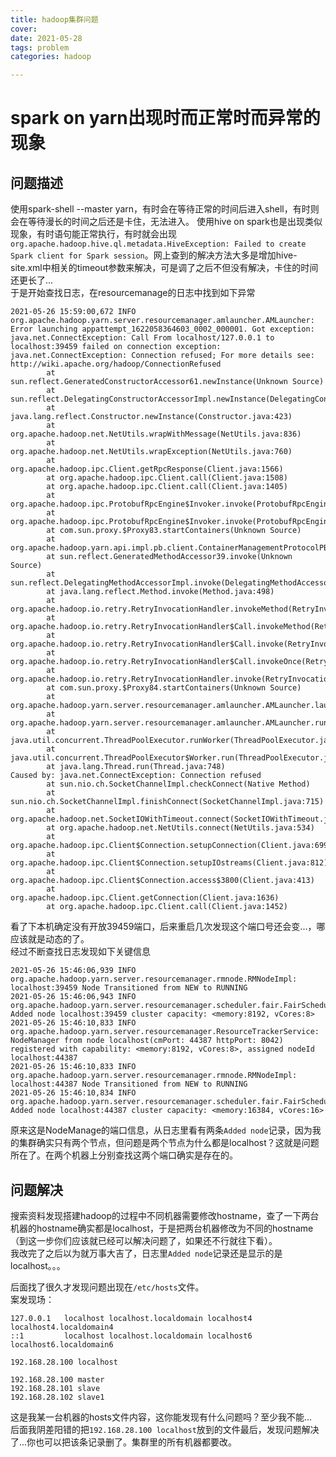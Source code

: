 ```yaml
---
title: hadoop集群问题
cover: 
date: 2021-05-28
tags: problem
categories: hadoop

---
```


# spark on yarn出现时而正常时而异常的现象
## 问题描述
使用spark-shell --master yarn，有时会在等待正常的时间后进入shell，有时则会在等待漫长的时间之后还是卡住，无法进入。
使用hive on spark也是出现类似现象，有时语句能正常执行，有时就会出现`org.apache.hadoop.hive.ql.metadata.HiveException: Failed to create Spark client for Spark session`。网上查到的解决方法大多是增加hive-site.xml中相关的timeout参数来解决，可是调了之后不但没有解决，卡住的时间还更长了...  
于是开始查找日志，在resourcemanage的日志中找到如下异常
```
2021-05-26 15:59:00,672 INFO org.apache.hadoop.yarn.server.resourcemanager.amlauncher.AMLauncher: Error launching appattempt_1622058364603_0002_000001. Got exception: java.net.ConnectException: Call From localhost/127.0.0.1 to localhost:39459 failed on connection exception: java.net.ConnectException: Connection refused; For more details see:  http://wiki.apache.org/hadoop/ConnectionRefused
        at sun.reflect.GeneratedConstructorAccessor61.newInstance(Unknown Source)
        at sun.reflect.DelegatingConstructorAccessorImpl.newInstance(DelegatingConstructorAccessorImpl.java:45)
        at java.lang.reflect.Constructor.newInstance(Constructor.java:423)
        at org.apache.hadoop.net.NetUtils.wrapWithMessage(NetUtils.java:836)
        at org.apache.hadoop.net.NetUtils.wrapException(NetUtils.java:760)
        at org.apache.hadoop.ipc.Client.getRpcResponse(Client.java:1566)
        at org.apache.hadoop.ipc.Client.call(Client.java:1508)
        at org.apache.hadoop.ipc.Client.call(Client.java:1405)
        at org.apache.hadoop.ipc.ProtobufRpcEngine$Invoker.invoke(ProtobufRpcEngine.java:233)
        at org.apache.hadoop.ipc.ProtobufRpcEngine$Invoker.invoke(ProtobufRpcEngine.java:118)
        at com.sun.proxy.$Proxy83.startContainers(Unknown Source)
        at org.apache.hadoop.yarn.api.impl.pb.client.ContainerManagementProtocolPBClientImpl.startContainers(ContainerManagementProtocolPBClientImpl.java:128)
        at sun.reflect.GeneratedMethodAccessor39.invoke(Unknown Source)
        at sun.reflect.DelegatingMethodAccessorImpl.invoke(DelegatingMethodAccessorImpl.java:43)
        at java.lang.reflect.Method.invoke(Method.java:498)
        at org.apache.hadoop.io.retry.RetryInvocationHandler.invokeMethod(RetryInvocationHandler.java:422)
        at org.apache.hadoop.io.retry.RetryInvocationHandler$Call.invokeMethod(RetryInvocationHandler.java:165)
        at org.apache.hadoop.io.retry.RetryInvocationHandler$Call.invoke(RetryInvocationHandler.java:157)
        at org.apache.hadoop.io.retry.RetryInvocationHandler$Call.invokeOnce(RetryInvocationHandler.java:95)
        at org.apache.hadoop.io.retry.RetryInvocationHandler.invoke(RetryInvocationHandler.java:359)
        at com.sun.proxy.$Proxy84.startContainers(Unknown Source)
        at org.apache.hadoop.yarn.server.resourcemanager.amlauncher.AMLauncher.launch(AMLauncher.java:127)
        at org.apache.hadoop.yarn.server.resourcemanager.amlauncher.AMLauncher.run(AMLauncher.java:312)
        at java.util.concurrent.ThreadPoolExecutor.runWorker(ThreadPoolExecutor.java:1149)
        at java.util.concurrent.ThreadPoolExecutor$Worker.run(ThreadPoolExecutor.java:624)
        at java.lang.Thread.run(Thread.java:748)
Caused by: java.net.ConnectException: Connection refused
        at sun.nio.ch.SocketChannelImpl.checkConnect(Native Method)
        at sun.nio.ch.SocketChannelImpl.finishConnect(SocketChannelImpl.java:715)
        at org.apache.hadoop.net.SocketIOWithTimeout.connect(SocketIOWithTimeout.java:206)
        at org.apache.hadoop.net.NetUtils.connect(NetUtils.java:534)
        at org.apache.hadoop.ipc.Client$Connection.setupConnection(Client.java:699)
        at org.apache.hadoop.ipc.Client$Connection.setupIOstreams(Client.java:812)
        at org.apache.hadoop.ipc.Client$Connection.access$3800(Client.java:413)
        at org.apache.hadoop.ipc.Client.getConnection(Client.java:1636)
        at org.apache.hadoop.ipc.Client.call(Client.java:1452)

```

看了下本机确定没有开放39459端口，后来重启几次发现这个端口号还会变...，哪应该就是动态的了。  
经过不断查找日志发现如下关键信息
```
2021-05-26 15:46:06,939 INFO org.apache.hadoop.yarn.server.resourcemanager.rmnode.RMNodeImpl: localhost:39459 Node Transitioned from NEW to RUNNING
2021-05-26 15:46:06,943 INFO org.apache.hadoop.yarn.server.resourcemanager.scheduler.fair.FairScheduler: Added node localhost:39459 cluster capacity: <memory:8192, vCores:8>
2021-05-26 15:46:10,833 INFO org.apache.hadoop.yarn.server.resourcemanager.ResourceTrackerService: NodeManager from node localhost(cmPort: 44387 httpPort: 8042) registered with capability: <memory:8192, vCores:8>, assigned nodeId localhost:44387
2021-05-26 15:46:10,833 INFO org.apache.hadoop.yarn.server.resourcemanager.rmnode.RMNodeImpl: localhost:44387 Node Transitioned from NEW to RUNNING
2021-05-26 15:46:10,834 INFO org.apache.hadoop.yarn.server.resourcemanager.scheduler.fair.FairScheduler: Added node localhost:44387 cluster capacity: <memory:16384, vCores:16>
```
原来这是NodeManage的端口信息，从日志里看有两条`Added node`记录，因为我的集群确实只有两个节点，但问题是两个节点为什么都是localhost？这就是问题所在了。在两个机器上分别查找这两个端口确实是存在的。  

## 问题解决
搜索资料发现搭建hadoop的过程中不同机器需要修改hostname，查了一下两台机器的hostname确实都是localhost，于是把两台机器修改为不同的hostname（到这一步你们应该就已经可以解决问题了，如果还不行就往下看）。  
我改完了之后以为就万事大吉了，日志里`Added node`记录还是显示的是localhost。。。   

后面找了很久才发现问题出现在`/etc/hosts`文件。  
案发现场：
```
127.0.0.1   localhost localhost.localdomain localhost4 localhost4.localdomain4
::1         localhost localhost.localdomain localhost6 localhost6.localdomain6

192.168.28.100 localhost

192.168.28.100 master
192.168.28.101 slave
192.168.28.102 slave1
```
这是我某一台机器的hosts文件内容，这你能发现有什么问题吗？至少我不能...  
后面我阴差阳错的把`192.168.28.100 localhost`放到的文件最后，发现问题解决了...你也可以把该条记录删了。集群里的所有机器都要改。